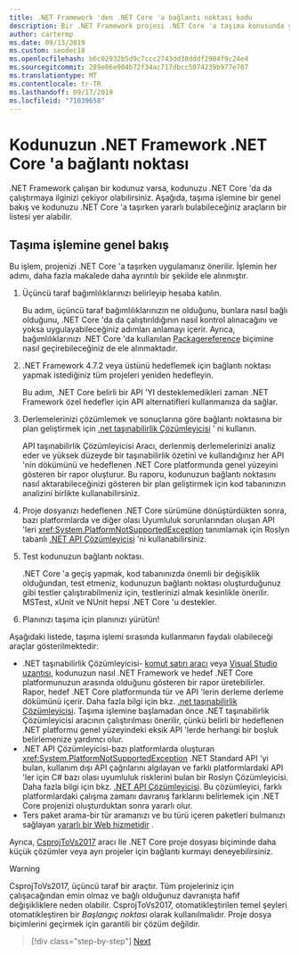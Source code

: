 ```yaml
---
title: .NET Framework 'den .NET Core 'a bağlantı noktası kodu
description: Bir .NET Framework projesi .NET Core 'a taşıma konusunda yararlı bulabileceğiniz yardım alabileceğiniz işlem ve bulma araçlarını anlayın.
author: cartermp
ms.date: 09/13/2019
ms.custom: seodec18
ms.openlocfilehash: b6c02932b5d9c7ccc2743dd38dddf2904f9c24e4
ms.sourcegitcommit: 289e06e904b72f34ac717dbcc5074239b977e707
ms.translationtype: MT
ms.contentlocale: tr-TR
ms.lasthandoff: 09/17/2019
ms.locfileid: "71039658"
---
```

# <a name="port-your-code-from-net-framework-to-net-core"></a>Kodunuzun .NET Framework .NET Core 'a bağlantı noktası

.NET Framework çalışan bir kodunuz varsa, kodunuzu .NET Core 'da da çalıştırmaya ilginizi çekiyor olabilirsiniz. Aşağıda, taşıma işlemine bir genel bakış ve kodunuzu .NET Core 'a taşırken yararlı bulabileceğiniz araçların bir listesi yer alabilir.

## <a name="overview-of-the-porting-process"></a>Taşıma işlemine genel bakış

Bu işlem, projenizi .NET Core 'a taşırken uygulamanız önerilir. İşlemin her adımı, daha fazla makalede daha ayrıntılı bir şekilde ele alınmıştır.

1. Üçüncü taraf bağımlılıklarınızı belirleyip hesaba katılın.

   Bu adım, üçüncü taraf bağımlılıklarınızın ne olduğunu, bunlara nasıl bağlı olduğunu, .NET Core 'da da çalıştırıldığının nasıl kontrol alınacağını ve yoksa uygulayabileceğiniz adımları anlamayı içerir. Ayrıca, bağımlılıklarınızı .NET Core 'da kullanılan [Packagereference](/nuget/consume-packages/package-references-in-project-files) biçimine nasıl geçirebileceğiniz de ele alınmaktadır.

2. .NET Framework 4.7.2 veya üstünü hedeflemek için bağlantı noktası yapmak istediğiniz tüm projeleri yeniden hedefleyin.

   Bu adım, .NET Core belirli bir API 'YI desteklemedikleri zaman .NET Framework özel hedefler için API alternatifleri kullanmanıza da sağlar.

3. Derlemelerinizi çözümlemek ve sonuçlarına göre bağlantı noktasına bir plan geliştirmek için [.net taşınabilirlik Çözümleyicisi](../../standard/analyzers/portability-analyzer.md) ' ni kullanın.

   API taşınabilirlik Çözümleyicisi Aracı, derlenmiş derlemelerinizi analiz eder ve yüksek düzeyde bir taşınabilirlik özetini ve kullandığınız her API 'nin dökümünü ve hedeflenen .NET Core platformunda genel yüzeyini gösteren bir rapor oluşturur. Bu raporu, kodunuzun bağlantı noktasını nasıl aktarabileceğinizi gösteren bir plan geliştirmek için kod tabanınızın analizini birlikte kullanabilirsiniz.

4. Proje dosyanızı hedeflenen .NET Core sürümüne dönüştürdükten sonra, bazı platformlarda ve diğer olası Uyumluluk sorunlarından oluşan API 'leri <xref:System.PlatformNotSupportedException> tanımlamak için Roslyn tabanlı [.NET API Çözümleyicisi](../../standard/analyzers/api-analyzer.md) 'ni kullanabilirsiniz.

5. Test kodunuzun bağlantı noktası.

   .NET Core 'a geçiş yapmak, kod tabanınızda önemli bir değişiklik olduğundan, test etmeniz, kodunuzun bağlantı noktası oluşturduğunuz gibi testler çalıştırabilmeniz için, testlerinizi almak kesinlikle önerilir. MSTest, xUnit ve NUnit hepsi .NET Core 'u destekler.

6. Planınızı taşıma için planınızı yürütün!

Aşağıdaki listede, taşıma işlemi sırasında kullanmanın faydalı olabileceği araçlar gösterilmektedir:

* .NET taşınabilirlik Çözümleyicisi- [komut satırı aracı](https://github.com/Microsoft/dotnet-apiport/releases) veya [Visual Studio uzantısı](https://marketplace.visualstudio.com/items?itemName=ConnieYau.NETPortabilityAnalyzer), kodunuzun nasıl .NET Framework ve hedef .NET Core platformunuzun arasında olduğunu gösteren bir rapor üretebilirler. Rapor, hedef .NET Core platformunda tür ve API 'lerin derleme derleme dökümünü içerir. Daha fazla bilgi için bkz. [.net taşınabilirlik Çözümleyicisi](../../standard/analyzers/portability-analyzer.md). Taşıma işlemine başlamadan önce .NET taşınabilirlik Çözümleyicisi aracının çalıştırılması önerilir, çünkü belirli bir hedeflenen .NET platformu genel yüzeyindeki eksik API 'lerde herhangi bir boşluk belirlemenize yardımcı olur.
* .NET API Çözümleyicisi-bazı platformlarda oluşturan <xref:System.PlatformNotSupportedException> .NET Standard API 'yi bulan, kullanım dışı API çağrılarını algılayan ve farklı platformlardaki API 'ler için C# bazı olası uyumluluk risklerini bulan bir Roslyn Çözümleyicisi. Daha fazla bilgi için bkz. [.NET API Çözümleyicisi](../../standard/analyzers/api-analyzer.md). Bu çözümleyici, farklı platformlardaki çalışma zamanı davranış farklarını belirlemek için .NET Core projenizi oluşturduktan sonra yararlı olur.
* Ters paket arama-bir tür aramanızı ve bu türü içeren paketleri bulmanızı sağlayan [yararlı bir Web hizmetidir](https://packagesearch.azurewebsites.net) .

Ayrıca, [CsprojToVs2017](https://github.com/hvanbakel/CsprojToVs2017) aracı Ile .NET Core proje dosyası biçiminde daha küçük çözümler veya ayrı projeler için bağlantı kurmayı deneyebilirsiniz.

> [!WARNING]
> CsprojToVs2017, üçüncü taraf bir araçtır. Tüm projeleriniz için çalışacağından emin olmaz ve bağlı olduğunuz davranışta hafif değişikliklere neden olabilir. CsprojToVs2017, otomatikleştirilen temel şeyleri otomatikleştiren bir _Başlangıç noktası_ olarak kullanılmalıdır. Proje dosya biçimlerini geçirmek için garantili bir çözüm değildir.

>[!div class="step-by-step"]
>[Next](net-framework-tech-unavailable.md)
